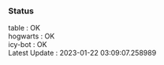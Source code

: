 ### Status


table : OK  
hogwarts : OK  
icy-bot : OK  
Latest Update : 2023-01-22 03:09:07.258989
